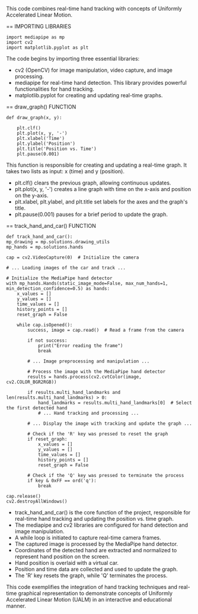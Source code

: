 This code combines real-time hand tracking with concepts of Uniformly Accelerated Linear Motion.

== IMPORTING LIBRARIES

	import mediapipe as mp
	import cv2
	import matplotlib.pyplot as plt

The code begins by importing three essential libraries:
- cv2 (OpenCV) for image manipulation, video capture, and image processing.
- mediapipe for real-time hand detection. This library provides powerful functionalities for hand tracking.
- matplotlib.pyplot for creating and updating real-time graphs.

== draw_graph() FUNCTION

	def draw_graph(x, y):
   
		plt.clf()  
    	plt.plot(x, y, '-')  
    	plt.xlabel('Time')
    	plt.ylabel('Position')
    	plt.title('Position vs. Time')
    	plt.pause(0.001)  
   
This function is responsible for creating and updating a real-time graph. It takes two lists as input: x (time) and y (position).

- plt.clf() clears the previous graph, allowing continuous updates.
- plt.plot(x, y, '-') creates a line graph with time on the x-axis and position on the y-axis.
- plt.xlabel, plt.ylabel, and plt.title set labels for the axes and the graph's title.
- plt.pause(0.001) pauses for a brief period to update the graph.

== track_hand_and_car() FUNCTION

	def track_hand_and_car():
    mp_drawing = mp.solutions.drawing_utils
   	mp_hands = mp.solutions.hands

    cap = cv2.VideoCapture(0)  # Initialize the camera
    
    # ... Loading images of the car and track ...

    # Initialize the MediaPipe hand detector
    with mp_hands.Hands(static_image_mode=False, max_num_hands=1, min_detection_confidence=0.5) as hands:
        x_values = []
        y_values = []
        time_values = []
        history_points = []
        reset_graph = False

        while cap.isOpened():
            success, image = cap.read()  # Read a frame from the camera

            if not success:
                print("Error reading the frame")
                break

            # ... Image preprocessing and manipulation ...

            # Process the image with the MediaPipe hand detector
            results = hands.process(cv2.cvtColor(image, cv2.COLOR_BGR2RGB))

            if results.multi_hand_landmarks and len(results.multi_hand_landmarks) > 0:
                hand_landmarks = results.multi_hand_landmarks[0]  # Select the first detected hand
                # ... Hand tracking and processing ...

            # ... Display the image with tracking and update the graph ...

            # Check if the 'R' key was pressed to reset the graph
            if reset_graph:
                x_values = []
                y_values = []
                time_values = []
                history_points = []
                reset_graph = False

            # Check if the 'Q' key was pressed to terminate the process
            if key & 0xFF == ord('q'):
                break
    
    cap.release()
    cv2.destroyAllWindows()

- track_hand_and_car() is the core function of the project, responsible for real-time hand tracking and updating the position vs. time graph.
- The mediapipe and cv2 libraries are configured for hand detection and image manipulation.
- A while loop is initiated to capture real-time camera frames.
- The captured image is processed by the MediaPipe hand detector.
- Coordinates of the detected hand are extracted and normalized to represent hand position on the screen.
- Hand position is overlaid with a virtual car.
- Position and time data are collected and used to update the graph.
- The 'R' key resets the graph, while 'Q' terminates the process.

This code exemplifies the integration of hand tracking techniques and real-time graphical representation to demonstrate concepts of Uniformly Accelerated Linear Motion (UALM) in an interactive and educational manner.
